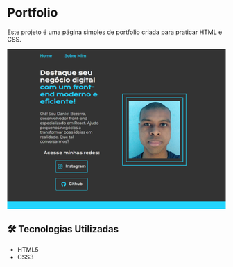 # Portfolio

Este projeto é uma página simples de portfolio criada para praticar HTML e CSS.

![Screenshot](assets/Preview.png)


## 🛠️ Tecnologias Utilizadas

- HTML5
- CSS3

